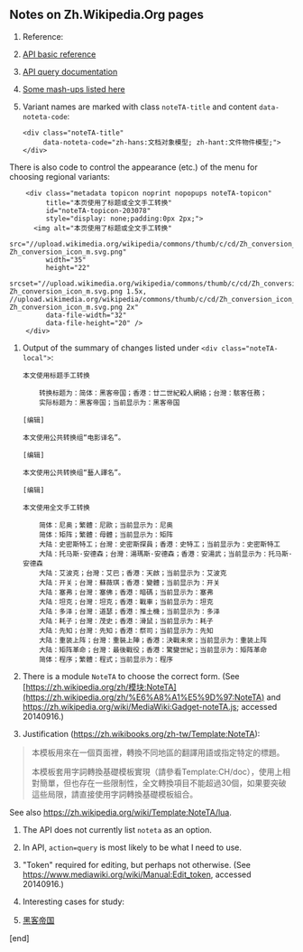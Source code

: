 ## Notes on Zh.Wikipedia.Org pages

 1. Reference:
   2. [API basic reference](https://www.mediawiki.org/wiki/API:Main_page)
   2. [API query documentation](https://www.mediawiki.org/wiki/API:Query)
   2. [Some mash-ups listed here](http://www.programmableweb.com/api/wikipedia)

 1. Variant names are marked with class `noteTA-title` and content `data-noteta-code`:

        <div class="noteTA-title" 
             data-noteta-code="zh-hans:文档对象模型; zh-hant:文件物件模型;"></div>

   There is also code to control the appearance (etc.) of the menu for choosing regional variants:

        <div class="metadata topicon noprint nopopups noteTA-topicon" 
             title="本页使用了标题或全文手工转换" 
             id="noteTA-topicon-203078" 
             style="display: none;padding:0px 2px;">
          <img alt="本页使用了标题或全文手工转换"
              src="//upload.wikimedia.org/wikipedia/commons/thumb/c/cd/Zh_conversion_icon_m.svg/35px-Zh_conversion_icon_m.svg.png" 
             width="35" 
             height="22"
             srcset="//upload.wikimedia.org/wikipedia/commons/thumb/c/cd/Zh_conversion_icon_m.svg/53px-Zh_conversion_icon_m.svg.png 1.5x, //upload.wikimedia.org/wikipedia/commons/thumb/c/cd/Zh_conversion_icon_m.svg/70px-Zh_conversion_icon_m.svg.png 2x" 
             data-file-width="32" 
             data-file-height="20" />
        </div>

 1. Output of the summary of changes listed under `<div class="noteTA-local">`:

        本文使用标题手工转换
        
            转换标题为：简体：黑客帝国；香港：廿二世紀殺人網絡；台灣：駭客任務；
            实际标题为：黑客帝国；当前显示为：黑客帝国
        
        [编辑]
        
        本文使用公共转换组“电影译名”。
        
        [编辑]
        
        本文使用公共转换组“藝人譯名”。
        
        [编辑]
        
        本文使用全文手工转换
        
            简体：尼奥；繁體：尼歐；当前显示为：尼奥
            简体：矩阵；繁體：母體；当前显示为：矩阵
            大陆：史密斯特工；台灣：史密斯探員；香港：史特工；当前显示为：史密斯特工
            大陆：托马斯·安德森；台灣：湯瑪斯·安德森；香港：安湯武；当前显示为：托马斯·安德森
            大陆：艾波克；台灣：艾巴；香港：天啟；当前显示为：艾波克
            大陆：开关；台灣：蘇薇琪；香港：變體；当前显示为：开关
            大陆：塞弗；台灣：塞佛；香港：暗碼；当前显示为：塞弗
            大陆：坦克；台灣：坦克；香港：戰車；当前显示为：坦克
            大陆：多泽；台灣：道瑟；香港：推土機；当前显示为：多泽
            大陆：耗子；台灣：茂史；香港：滑鼠；当前显示为：耗子
            大陆：先知；台灣：先知；香港：祭司；当前显示为：先知
            大陆：重装上阵；台灣：重裝上陣；香港：決戰未來；当前显示为：重装上阵
            大陆：矩阵革命；台灣：最後戰役；香港：驚變世紀；当前显示为：矩阵革命
            简体：程序；繁體：程式；当前显示为：程序

 1. There is a module `NoteTA` to choose the correct form. (See [https://zh.wikipedia.org/zh/模块:NoteTA](https://zh.wikipedia.org/zh/%E6%A8%A1%E5%9D%97:NoteTA) and https://zh.wikipedia.org/wiki/MediaWiki:Gadget-noteTA.js; accessed 20140916.)

 1. Justification (https://zh.wikibooks.org/zh-tw/Template:NoteTA):

   > 本模板用來在一個頁面裡，轉換不同地區的翻譯用語或指定特定的標題。
   >
   > 本模板套用字詞轉換基礎模板實現（請參看Template:CH/doc），使用上相對簡單，但也存在一些限制性，全文轉換項目不能超過30個，如果要突破這些局限，請直接使用字詞轉換基礎模板組合。

   See also https://zh.wikipedia.org/wiki/Template:NoteTA/lua.

 1. The API does not currently list `noteta` as an option.
 
 1. In API, `action=query` is most likely to be what I need to use.
 
 1. "Token" required for editing, but perhaps not otherwise. (See https://www.mediawiki.org/wiki/Manual:Edit_token, accessed 20140916.)
 
 1. Interesting cases for study:
 
   1. [黑客帝国](https://zh.wikipedia.org/wiki/%E9%BB%91%E5%AE%A2%E5%B8%9D%E5%9B%BD)

[end]

